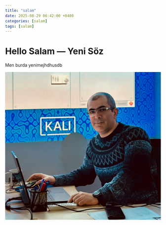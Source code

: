 ```yaml
---
title: "salam"
date: 2025-08-29 06:42:00 +0400
categories: [salam]
tags: [salam]
---
```


# Hello Salam — Yeni Söz

Men burda yenimejhdhusdb

![Bu mənəm](/assets/images/emin.jpg)
